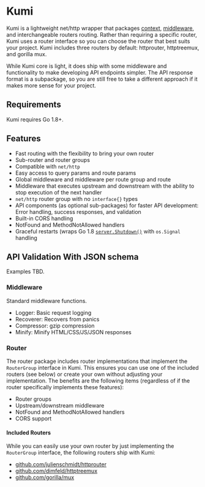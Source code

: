 # Kumi
Kumi is a lightweight net/http wrapper that packages [context](https://golang.org/pkg/context/),
[middleware](https://github.com/justinas/alice), and interchangeable routers routing. Rather than requiring a specific router, Kumi uses a
router interface so you can choose the router that best suits your project.
Kumi includes three routers by default: httprouter, httptreemux, and gorilla mux.

While Kumi core is light, it does ship with some middleware and functionality
to make developing API endpoints simpler. The API response format is
a subpackage, so you are still free to take a different approach if it makes
more sense for your project.

## Requirements
Kumi requires Go 1.8+.

## Features
 * Fast routing with the flexibility to bring your own router
 * Sub-router and router groups
 * Compatible with ```net/http```
 * Easy access to query params and route params
 * Global middleware and middleware per route group and route
 * Middleware that executes upstream and downstream with the ability to
 stop execution of the next handler
 * `net/http` router group with no `interface{}` types
 * API components (as optional sub-packages) for faster API development: Error handling, success responses, and validation
 * Built-in CORS handling
 * NotFound and MethodNotAllowed handlers
 * Graceful restarts (wraps Go 1.8 [`server.Shutdown()`](https://golang.org/pkg/net/http/#Server.Shutdown) with `os.Signal` handling

## API Validation With JSON schema
Examples TBD.


### Middleware
Standard middleware functions.

 * Logger: Basic request logging
 * Recoverer: Recovers from panics
 * Compressor: gzip compression
 * Minify: Minify HTML/CSS/JS/JSON responses

### Router
The router package includes router implementations that implement the ```RouterGroup``` interface in Kumi. This ensures you can use one of the included routers (see below) or create your own without adjusting your implementation. The benefits are the following items (regardless of if the router specifically implements these features):

 * Router groups
 * Upstream/downstream middleware
 * NotFound and MethodNotAllowed handlers
 * CORS support

#### Included Routers
While you can easily use your own router by just implementing the ```RouterGroup``` interface, the following routers ship with Kumi:

 * [github.com/julienschmidt/httprouter](https://github.com/julienschmidt/httprouter)
 * [github.com/dimfeld/httptreemux](https://github.com/dimfeld/httptreemux)
 * [github.com/gorilla/mux](https://github.com/gorilla/mux)
